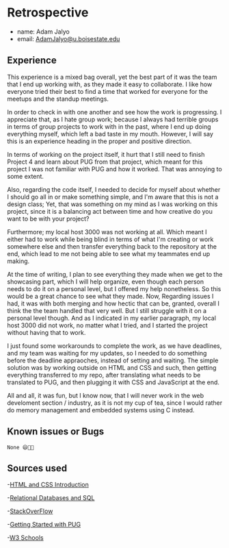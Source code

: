 # Retrospective

- name: Adam Jalyo
- email: AdamJalyo@u.boisestate.edu

## Experience
This experience is a mixed bag overall, yet the best part of it was the team that I end up working with, as they made it easy to collaborate. I like how everyone tried their best to find a time that worked for everyone for the meetups and the standup meetings.

In order to check in with one another and see how the work is progressing. I appreciate that, as I hate group work; because I always had terrible groups in terms of group projects to work with in the past, where I end up doing everything myself, which left a bad taste in my mouth. However, I will say this is an experience heading in the proper and positive direction.

In terms of working on the project itself, it hurt that I still need to finish Project 4 and learn about PUG from that project, which meant for this project I was not familiar with PUG and how it worked. That was annoying to some extent.

Also, regarding the code itself, I needed to decide for myself about whether I should go all in or make something simple, and I'm aware that this is not a design class; Yet, that was something on my mind as I was working on this project, since it is a balancing act between time and how creative do you want to be with your project?

Furthermore; my local host 3000 was not working at all. Which meant I either had to work while being blind in terms of what I'm creating or work somewhere else and then transfer everything back to the repository at the end, which lead to me not being able to see what my teammates end up making.

At the time of writing, I plan to see everything they made when we get to the showcasing part, which I will help organize, even though each person needs to do it on a personal level, but I offered my help nonetheless. So this would be a great chance to see what they made.
Now, Regarding issues I had, it was with both merging and how hectic that can be, granted, overall I think the the team handled that very well. But I still struggle with it on a personal level though.
And as I indicated in my earlier paragraph, my local host 3000 did not work, no matter what I tried, and I started the project without having that to work.

I just found some workarounds to complete the work, as we have deadlines, and my team was waiting for my updates, so I needed to do something before the deadline appraoches, instead of setting and waiting. The simple solution was by working outside on HTML and CSS and such, then getting everything transferred to my repo, after translating what needs to be translated to PUG, and then plugging it with CSS and JavaScript at the end. 

All and all, it was fun, but I know now, that I will never work in the web develoment section / industry, as it is not my cup of tea, since I would rather do memory management and embedded systems using C instead. 


## Known issues or Bugs
    None 😄👍🏾
    
## Sources used
-[HTML and CSS Introduction](https://shanepanter.com/cs208/html-css-introduction)

-[Relational Databases and SQL](https://shanepanter.com/cs208/relational-databases-and-sql)

-[StackOverFlow](https://stackoverflow.com)

-[Getting Started with PUG](https://pugjs.org/api/getting-started.html)

-[W3 Schools](https://www.w3schools.com)
